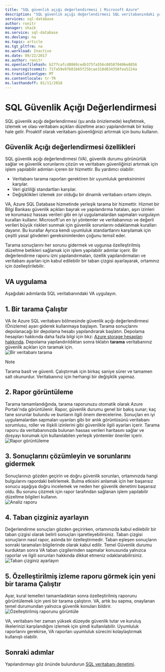 ```yaml
---
title: "SQL güvenlik açığı değerlendirmesi | Microsoft Azure"
description: "SQL güvenlik açığı değerlendirmesi SQL veritabanındaki yapılandırmayı öğrenin."
services: sql-database
author: ronitr
manager: shaik
ms.service: sql-database
ms.devlang: na
ms.topic: article
ms.tgt_pltfrm: na
ms.workload: Inactive
ms.date: 09/22/2017
ms.author: ronitr
ms.openlocfilehash: b277cafcd8869cedb375fa556c085870406e8856
ms.sourcegitcommit: 71fa59e97b01b65f25bcae318d834358fea5224a
ms.translationtype: MT
ms.contentlocale: tr-TR
ms.lasthandoff: 01/11/2018
---
```

# <a name="sql-vulnerability-assessment"></a>SQL Güvenlik Açığı Değerlendirmesi

SQL güvenlik açığı değerlendirmesi (şu anda önizlemede) keşfetmek, izlemek ve olası veritabanı açıkları düzeltme aracı yapılandırmak bir kolay hale gelir. Proaktif olarak veritabanı güvenliğinizi artırmak için bunu kullanın.  

## <a name="vulnerability-assessment-features"></a>Güvenlik Açığı değerlendirmesi özellikleri  
SQL güvenlik açığı değerlendirmesi (VA), güvenlik durumu görünürlük sağlar ve güvenlik sorunlarını çözün ve veritabanı güvenliğinizi artırmak için işlem yapılabilir adımları içeren bir hizmettir. Bu yardımcı olabilir:  
- Veritabanı tarama raporları gerektiren bir uyumluluk gereksinimini karşılar.  
- Veri gizliliği standartları karşılar.  
- Değişiklikleri izlemek zor olduğu bir dinamik veritabanı ortamı izleyin.  

VA, Azure SQL Database hizmetinde yerleşik tarama bir hizmettir. Hizmet bir Bilgi Bankası güvenlik açıkları bayrak ve yapılandırma hataları, aşırı izinleri ve korumasız hassas verileri gibi en iyi uygulamalardan sapmaları vurgulayın kuralları kullanır. Microsoft'un en iyi yöntemler ve veritabanınızı ve değerli verileri büyük riskleri sunmak için güvenlik sorunlarını odaklanmak kuralları dayanır. Bu kurallar Ayrıca kendi uyumluluk standartlarını karşılamak için çeşitli yasal gövdeleri gereksinimlerden çoğunu temsil eder.  

Tarama sonuçlarını her sorunu gidermek ve uygunsa özelleştirilmiş düzeltme betikleri sağlamak için işlem yapılabilir adımlar içerir. Bir değerlendirme raporu izni yapılandırmaları, özellik yapılandırmaları ve veritabanı ayarları için kabul edilebilir bir taban çizgisi ayarlayarak, ortamınız için özelleştirilebilir.   

## <a name="implementing-va"></a>VA uygulama  
Aşağıdaki adımlarda SQL veritabanındaki VA uygulayın.  

## <a name="1-run-a-scan"></a>1. Bir tarama Çalıştır  
VA ile Azure SQL veritabanı bölmesinde güvenlik açığı değerlendirmesi (Önizleme) ayarı giderek kullanmaya başlayın. Tarama sonuçlarını depolanacağı bir depolama hesabı yapılandırarak başlatın. Depolama hesapları hakkında daha fazla bilgi için bkz: [Azure storage hesapları hakkında](../storage/common/storage-create-storage-account.md). Depolama yapılandırıldıktan sonra tıklatın **tarama** veritabanınız güvenlik açıkları için taramak için.  
![Bir veritabanı tarama](./media/sql-vulnerability-assessment/pp_va_initialize.png)  
  > [!NOTE]   
  > Tarama basit ve güvenli. Çalıştırmak için birkaç saniye sürer ve tamamen salt okunurdur. Veritabanınız için herhangi bir değişiklik yapmaz.  

## <a name="2-view-the-report"></a>2. Rapor görüntüleme  
Tarama tamamlandığında, tarama raporunuzu otomatik olarak Azure Portalı'nda görüntülenir. Rapor, güvenlik durumu genel bir bakış sunar; kaç tane sorunlar bulundu ve bunların ilgili önem derecelerine. Sonuçları en iyi uygulamalardan sapmaları uyarıları gibi bir anlık görüntüsünü veritabanı sorumlusu, roller ve ilişkili izinlerini gibi güvenlikle ilgili ayarları içerir. Tarama raporu da veritabanınızda bulunan hassas verileri haritasını sağlar ve dosyayı korumak için kullanılabilen yerleşik yöntemler öneriler içerir.  
![Rapor görüntüleme](./media/sql-vulnerability-assessment/pp_main_getstarted.png)  

## <a name="3-analyze-the-results-and-resolve-issues"></a>3. Sonuçlarını çözümleyin ve sorunlarını gidermek  
Sonuçlarınızı gözden geçirin ve doğru güvenlik sorunları, ortamınızda hangi bulgularını rapordaki belirlemek. Bulma etkisini anlamak için her başarısız sonucu aşağıya doğru incelemek ve neden her güvenlik denetimi başarısız oldu. Bu sorunu çözmek için rapor tarafından sağlanan işlem yapılabilir düzeltme bilgileri kullanın.  
![Analiz raporu](./media/sql-vulnerability-assessment/pp_fail_rule_show_remediation.png)    

## <a name="4-set-your-baseline"></a>4. Taban çizginiz ayarlayın  
Değerlendirme sonuçları gözden geçirirken, ortamınızda kabul edilebilir bir taban çizgisi olarak belirli sonuçları işaretleyebilirsiniz. Taban çizgisi sonuçların nasıl rapor, aslında bir özelleştirmedir. Taban eşleşen sonuçların sonraki taramaları bilgilerinde olarak kabul edilir. Temel Güvenlik durumu kurduktan sonra VA taban çizgilerinden sapmalar konusunda yalnızca raporlar ve ilgili sorunları hakkında dikkat etmeniz odaklanabilirsiniz.  
![Taban çizginiz ayarlayın](./media/sql-vulnerability-assessment/pp_fail_rule_show_baseline.png)  

## <a name="5-run-a-new-scan-to-see-your-customized-tracking-report"></a>5. Özelleştirilmiş izleme raporu görmek için yeni bir tarama Çalıştır  
Ayar, kural temelleri tamamladıktan sonra özelleştirilmiş raporunu görüntülemek için yeni bir tarama çalıştırın. VA, artık bu sapma, onaylanan temel durumundan yalnızca güvenlik konuları bildirir.  
![Özelleştirilmiş raporunu görüntüle](./media/sql-vulnerability-assessment/pp_pass_main_with_baselines.png)  

VA, veritabanı her zaman yüksek düzeyde güvenlik tutar ve kuruluş ilkelerinizi karşılandığını izlemek için şimdi kullanılabilir. Uyumluluk raporlarını gerekirse, VA raporları uyumluluk sürecini kolaylaştırmak kullanışlı olabilir.  

## <a name="next-steps"></a>Sonraki adımlar  

Yapılandırmayı göz önünde bulundurun [SQL veritabanı denetimi](sql-database-auditing.md).  
